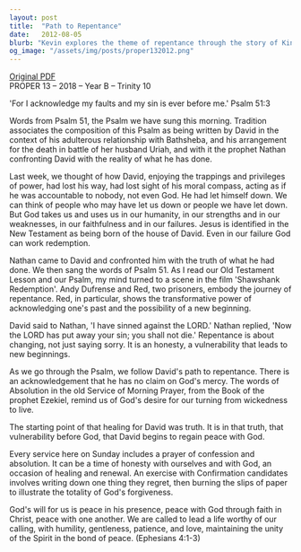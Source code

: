 ```yaml
---
layout: post
title:  "Path to Repentance"
date:   2012-08-05
blurb: "Kevin explores the theme of repentance through the story of King David and the Psalm 51, relating it to the journey of characters in the film 'Shawshank Redemption'. He emphasizes the importance of acknowledging our faults and the transformative power of truth and vulnerability. The sermon encourages self-reflection and the pursuit of peace with God and others, as we strive to live a life worthy of our calling."
og_image: "/assets/img/posts/proper132012.png"
---
```

[Original PDF](/assets/pdf/proper132012.pdf)    
PROPER 13 – 2018 – Year B – Trinity 10

'For I acknowledge my faults and my sin is ever before me.' Psalm 51:3

Words from Psalm 51, the Psalm we have sung this morning. Tradition associates the composition of this Psalm as being written by David in the context of his adulterous relationship with Bathsheba, and his arrangement for the death in battle of her husband Uriah, and with it the prophet Nathan confronting David with the reality of what he has done.

Last week, we thought of how David, enjoying the trappings and privileges of power, had lost his way, had lost sight of his moral compass, acting as if he was accountable to nobody, not even God. He had let himself down. We can think of people who may have let us down or people we have let down. But God takes us and uses us in our humanity, in our strengths and in our weaknesses, in our faithfulness and in our failures. Jesus is identified in the New Testament as being born of the house of David. Even in our failure God can work redemption.

Nathan came to David and confronted him with the truth of what he had done. We then sang the words of Psalm 51. As I read our Old Testament Lesson and our Psalm, my mind turned to a scene in the film 'Shawshank Redemption'. Andy Dufrense and Red, two prisoners, embody the journey of repentance. Red, in particular, shows the transformative power of acknowledging one's past and the possibility of a new beginning.

David said to Nathan, 'I have sinned against the LORD.' Nathan replied, 'Now the LORD has put away your sin; you shall not die.' Repentance is about changing, not just saying sorry. It is an honesty, a vulnerability that leads to new beginnings.

As we go through the Psalm, we follow David's path to repentance. There is an acknowledgement that he has no claim on God's mercy. The words of Absolution in the old Service of Morning Prayer, from the Book of the prophet Ezekiel, remind us of God's desire for our turning from wickedness to live.

The starting point of that healing for David was truth. It is in that truth, that vulnerability before God, that David begins to regain peace with God.

Every service here on Sunday includes a prayer of confession and absolution. It can be a time of honesty with ourselves and with God, an occasion of healing and renewal. An exercise with Confirmation candidates involves writing down one thing they regret, then burning the slips of paper to illustrate the totality of God's forgiveness.

God's will for us is peace in his presence, peace with God through faith in Christ, peace with one another. We are called to lead a life worthy of our calling, with humility, gentleness, patience, and love, maintaining the unity of the Spirit in the bond of peace. (Ephesians 4:1-3)
